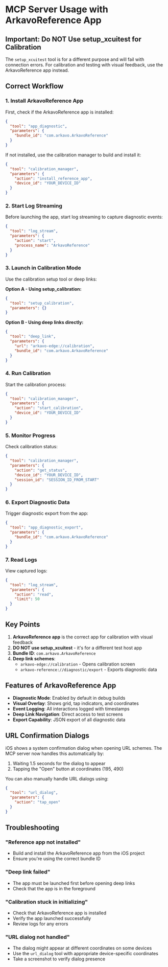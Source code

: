 # MCP Server Usage with ArkavoReference App

## Important: Do NOT Use setup_xcuitest for Calibration

The `setup_xcuitest` tool is for a different purpose and will fail with connection errors. For calibration and testing with visual feedback, use the ArkavoReference app instead.

## Correct Workflow

### 1. Install ArkavoReference App

First, check if the ArkavoReference app is installed:

```json
{
  "tool": "app_diagnostic",
  "parameters": {
    "bundle_id": "com.arkavo.ArkavoReference"
  }
}
```

If not installed, use the calibration manager to build and install it:

```json
{
  "tool": "calibration_manager",
  "parameters": {
    "action": "install_reference_app",
    "device_id": "YOUR_DEVICE_ID"
  }
}
```

### 2. Start Log Streaming

Before launching the app, start log streaming to capture diagnostic events:

```json
{
  "tool": "log_stream",
  "parameters": {
    "action": "start",
    "process_name": "ArkavoReference"
  }
}
```

### 3. Launch in Calibration Mode

Use the calibration setup tool or deep links:

**Option A - Using setup_calibration:**
```json
{
  "tool": "setup_calibration",
  "parameters": {}
}
```

**Option B - Using deep links directly:**
```json
{
  "tool": "deep_link",
  "parameters": {
    "url": "arkavo-edge://calibration",
    "bundle_id": "com.arkavo.ArkavoReference"
  }
}
```

### 4. Run Calibration

Start the calibration process:

```json
{
  "tool": "calibration_manager",
  "parameters": {
    "action": "start_calibration",
    "device_id": "YOUR_DEVICE_ID"
  }
}
```

### 5. Monitor Progress

Check calibration status:

```json
{
  "tool": "calibration_manager",
  "parameters": {
    "action": "get_status",
    "device_id": "YOUR_DEVICE_ID",
    "session_id": "SESSION_ID_FROM_START"
  }
}
```

### 6. Export Diagnostic Data

Trigger diagnostic export from the app:

```json
{
  "tool": "app_diagnostic_export",
  "parameters": {
    "bundle_id": "com.arkavo.ArkavoReference"
  }
}
```

### 7. Read Logs

View captured logs:

```json
{
  "tool": "log_stream",
  "parameters": {
    "action": "read",
    "limit": 50
  }
}
```

## Key Points

1. **ArkavoReference app** is the correct app for calibration with visual feedback
2. **DO NOT use setup_xcuitest** - it's for a different test host app
3. **Bundle ID**: `com.arkavo.ArkavoReference`
4. **Deep link schemes**: 
   - `arkavo-edge://calibration` - Opens calibration screen
   - `arkavo-reference://diagnostic/export` - Exports diagnostic data

## Features of ArkavoReference App

- **Diagnostic Mode**: Enabled by default in debug builds
- **Visual Overlay**: Shows grid, tap indicators, and coordinates
- **Event Logging**: All interactions logged with timestamps
- **Deep Link Navigation**: Direct access to test screens
- **Export Capability**: JSON export of all diagnostic data

## URL Confirmation Dialogs

iOS shows a system confirmation dialog when opening URL schemes. The MCP server now handles this automatically by:
1. Waiting 1.5 seconds for the dialog to appear
2. Tapping the "Open" button at coordinates (195, 490)

You can also manually handle URL dialogs using:
```json
{
  "tool": "url_dialog",
  "parameters": {
    "action": "tap_open"
  }
}
```

## Troubleshooting

### "Reference app not installed"
- Build and install the ArkavoReference app from the iOS project
- Ensure you're using the correct bundle ID

### "Deep link failed"
- The app must be launched first before opening deep links
- Check that the app is in the foreground

### "Calibration stuck in initializing"
- Check that ArkavoReference app is installed
- Verify the app launched successfully
- Review logs for any errors

### "URL dialog not handled"
- The dialog might appear at different coordinates on some devices
- Use the `url_dialog` tool with appropriate device-specific coordinates
- Take a screenshot to verify dialog presence